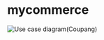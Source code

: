 # mycommerce
![Use case diagram(Coupang)](https://user-images.githubusercontent.com/24310798/132116388-45fcab6c-6822-45a0-b275-3eb49538cbf0.jpeg)

